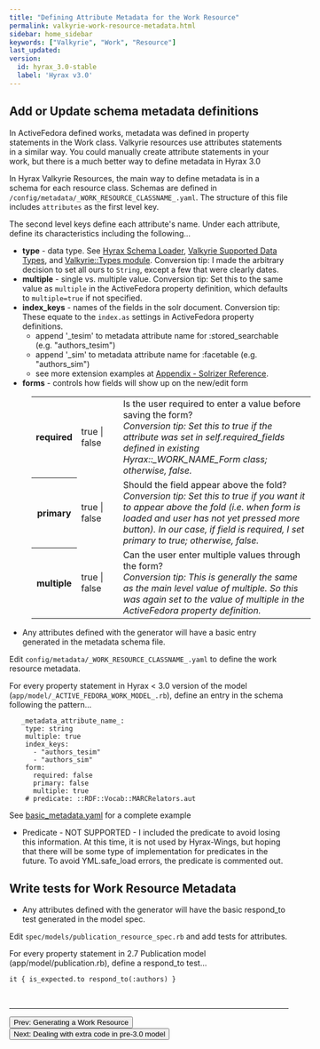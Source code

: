 ```yaml
---
title: "Defining Attribute Metadata for the Work Resource"
permalink: valkyrie-work-resource-metadata.html
sidebar: home_sidebar
keywords: ["Valkyrie", "Work", "Resource"]
last_updated:
version:
  id: hyrax_3.0-stable
  label: 'Hyrax v3.0'
---
```


## Add or Update schema metadata definitions

In ActiveFedora defined works, metadata was defined in property statements in the Work class.  Valkyrie resources use attributes statements in a similar way.  You could manually create attribute statements in your work, but there is a much better way to define metadata in Hyrax 3.0

In Hyrax Valkyrie Resources, the main way to define metadata is in a schema for each resource class.  Schemas are defined in `/config/metadata/_WORK_RESOURCE_CLASSNAME_.yaml`.  The structure of this file includes `attributes` as the first level key.

The second level keys define each attribute's name.  Under each attribute, define its characteristics including the following...

* **type** - data type. See [Hyrax Schema Loader](https://github.com/samvera/hyrax/blob/ca42f97ee296c9d3d62a4a007ee83e55667f4384/app/services/hyrax/simple_schema_loader.rb#L104-L119), [Valkyrie Supported Data Types](https://github.com/samvera/valkyrie/wiki/Supported-Data-Types), and [Valkyrie::Types module](https://github.com/samvera/valkyrie/blob/v2.1.1/lib/valkyrie/types.rb).  Conversion tip: I made the arbitrary decision to set all ours to `String`, except a few that were clearly dates.
* **multiple** - single vs. multiple value. Conversion tip: Set this to the same value as `multiple` in the ActiveFedora property definition, which defaults to `multiple=true` if not specified.
* **index_keys** - names of the fields in the solr document.  Conversion tip: These equate to the `index.as` settings in ActiveFedora property definitions.
  * append '_tesim'  to metadata attribute name for :stored_searchable (e.g. "authors_tesim")
  * append '_sim' to metadata attribute name for :facetable (e.g. "authors_sim")
  * see more extension examples at [Appendix - Solrizer Reference](valkyrie-work-appendix-solrizer-reference.html). 
* **forms** - controls how fields will show up on the new/edit form

<table style="margin-left: 40px">
  <tbody>
    <tr>
      <th width="10%">required</th><td width="15%">true | false</td>
      <td>Is the user required to enter a value before saving the form?  <br /><em>Conversion tip: Set this to true if the attribute was set in self.required_fields defined in existing Hyrax::_WORK_NAME_Form class; otherwise, false.</em></td>
    </tr>
    <tr>
      <th>primary</th><td>true | false</td>
      <td>Should the field appear above the fold?  <br /><em>Conversion tip: Set this to true if you want it to appear above the fold (i.e. when form is loaded and user has not yet pressed more button).  In our case, if field is required, I set primary to true; otherwise, false.</em></td>
    </tr>
    <tr>
      <th>multiple</th><td>true | false</td>
      <td>Can the user enter multiple values through the form?  <br /><em>Conversion tip: This is generally the same as the main level value of multiple.  So this was again set to the value of multiple in the ActiveFedora property definition.</em></td>
    </tr>
  </tbody>
</table>

<ul class='info'><li>Any attributes defined with the generator will have a basic entry generated in the metadata schema file.</li></ul>

Edit `config/metadata/_WORK_RESOURCE_CLASSNAME_.yaml` to define the work resource metadata.

For every property statement in Hyrax < 3.0 version of the model (`app/model/_ACTIVE_FEDORA_WORK_MODEL_.rb`), define an entry in the schema following the pattern...

```
   _metadata_attribute_name_:
    type: string
    multiple: true
    index_keys:
      - "authors_tesim"
      - "authors_sim"
    form:
      required: false
      primary: false
      multiple: true
    # predicate: ::RDF::Vocab::MARCRelators.aut
```
See [basic_metadata.yaml](https://github.com/samvera/hyrax/blob/master/config/metadata/basic_metadata.yaml) for a complete example

<ul class='warning'><li>Predicate - NOT SUPPORTED - I included the predicate to avoid losing this information.  At this time, it is not used by Hyrax-Wings, but hoping that there will be some type of implementation for predicates in the future.  To avoid YML.safe_load errors, the predicate is commented out.</li></ul>
  
## Write tests for Work Resource Metadata

<ul class='info'><li>Any attributes defined with the generator will have the basic respond_to test generated in the model spec.</li></ul>

Edit `spec/models/publication_resource_spec.rb` and add tests for attributes.  

For every property statement in 2.7 Publication model (app/model/publication.rb), define a respond_to test…
```
it { is_expected.to respond_to(:authors) }
```

<br>
<hr>
<p><a href="valkyrie-work-generate-resource.html"><button type="button" class="btn btn-primary">Prev: Generating a Work Resource</button></a> <a href="valkyrie-work-extra-model-code.html"><button type="button" class="btn btn-primary">Next: Dealing with extra code in pre-3.0 model</button></a></p>
